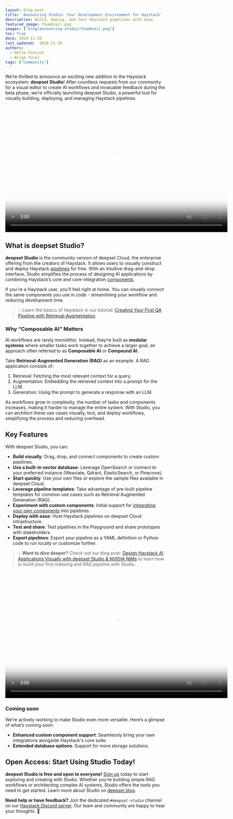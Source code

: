 ```yaml
---
layout: blog-post
title: 'Announcing Studio: Your Development Environment for Haystack'
description: Build, deploy, and test Haystack pipelines with ease
featured_image: thumbnail.png
images: ["blog/announcing-studio/thumbnail.png"]
toc: True
date: 2024-11-20
last_updated:  2024-11-20
authors:
  - Malte Pietsch
  - Bilge Yucel
tags: ["Community"]
---	
```


We’re thrilled to announce an exciting new addition to the Haystack ecosystem: **deepset Studio**! After countless requests from our community for a visual editor to create AI workflows and invaluable feedback during the beta phase, we’re officially launching deepset Studio, a powerful tool for visually building, deploying, and managing Haystack pipelines.

<video autoplay loop muted playsinline poster="/images/studio-image.png" width="700" height="398" class="responsive"><source src="/images/studio.mp4" type="video/mp4"></video>

## What is deepset Studio?

**deepset Studio** is the community version of deepset Cloud, the enterprise offering from the creators of Haystack. It allows users to visually construct and deploy Haystack [pipelines](https://docs.haystack.deepset.ai/docs/pipelines) for free. With an intuitive drag-and-drop interface, Studio simplifies the process of designing AI applications by combining Haystack’s core and core-integration [components](https://docs.haystack.deepset.ai/docs/components). 

If you're a Haystack user, you'll feel right at home. You can visually connect the same components you use in code - streamlining your workflow and reducing development time.

> 💡 Learn the basics of Haystack in our tutorial: [Creating Your First QA Pipeline with Retrieval-Augmentation](https://haystack.deepset.ai/tutorials/27_first_rag_pipeline).
> 

### Why “Composable AI” Matters

AI workflows are rarely monolithic. Instead, they’re built as **modular systems** where smaller tasks work together to achieve a larger goal, an approach often referred to as **Composable AI** or **Compound AI**.

Take **Retrieval-Augmented Generation (RAG)** as an example. A RAG application consists of:

1. Retrieval: Fetching the most relevant context for a query.
2. Augmentation: Embedding the retrieved context into a prompt for the LLM.
3. Generation: Using the prompt to generate a response with an LLM.

As workflows grow in complexity, the number of tasks and components increases, making it harder to manage the entire system. With Studio, you can architect these use cases visually, test, and deploy workflows, simplifying the process and reducing overhead.

## Key Features

With deepset Studio, you can:

- **Build visually**: Drag, drop, and connect components to create custom pipelines.
- **Use a built-in vector database**: Leverage OpenSearch or connect to your preferred instance (Weaviate, Qdrant, ElasticSearch, or Pinecone).
- **Start quickly**: Use your own files or explore the sample files available in deepset Cloud.
- **Leverage pipeline templates**:  Take advantage of pre-built pipeline templates for common use cases such as Retrieval Augmented Generation (RAG).
- **Experiment with custom components**: Initial support for [integrating your own components](https://docs.cloud.deepset.ai/docs/create-a-custom-component) into pipelines.
- **Deploy with ease**: Host Haystack pipelines on deepset Cloud infrastructure.
- **Test and share**: Test pipelines in the Playground and share prototypes with stakeholders.
- **Export pipelines**: Export your pipeline as a YAML definition or Python code to run locally or customize further.

> 💡 **Want to dive deeper?** Check out our blog post: [Design Haystack AI Applications Visually with deepset Studio & NVIDIA NIMs](https://haystack.deepset.ai/blog/deepset-studio-and-nvidia-nims) to learn how to build your first indexing and RAG pipeline with Studio.

<video autoplay loop muted playsinline poster="/images/studio-image.png" width="700" height="398" class="responsive"><source src="/images/studio-playground.mp4" type="video/mp4"></video>

### Coming soon

We’re actively working to make Studio even more versatile. Here’s a glimpse of what’s coming soon:

- **Enhanced custom component support**: Seamlessly bring your own integrations alongside Haystack's core suite.
- **Extended database options**: Support for more storage solutions.

## Open Access: Start Using Studio Today!

**deepset Studio is free and open to everyone!** [Sign up](https://landing.deepset.ai/deepset-studio-signup) today to start exploring and creating with Studio. Whether you’re building simple RAG workflows or architecting complex AI systems, Studio offers the tools you need to get started. Learn more about Studio on [deepset blog](https://www.deepset.ai/blog/introducing-deepset-studio-visual-ai-builder).

**Need help or have feedback?** Join the dedicated `#deepset-studio` channel on our [Haystack Discord server](https://discord.gg/Dr63fr9NDS). Our team and community are happy to hear your thoughts. 🧡